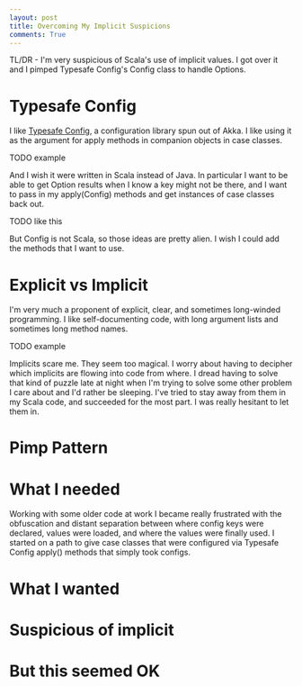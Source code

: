```yaml
---
layout: post
title: Overcoming My Implicit Suspicions
comments: True
---
```


TL/DR - I'm very suspicious of Scala's use of implicit values. I got over it and I pimped Typesafe Config's Config class to handle Options.

# Typesafe Config
 
I like [Typesafe Config](https://github.com/typesafehub/config), a configuration library spun out of Akka. I like using it as the argument for apply methods in companion objects in case classes. 

TODO example

And I wish it were written in Scala instead of Java. In particular I want to be able to get Option results when I know a key might not be there, and I want to pass in my apply(Config) methods and get instances of case classes back out.

TODO like this

But Config is not Scala, so those ideas are pretty alien. I wish I could add the methods that I want to use.

# Explicit vs Implicit

I'm very much a proponent of explicit, clear, and sometimes long-winded programming. I like self-documenting code, with long argument lists and sometimes long method names.

TODO example

Implicits scare me. They seem too magical. I worry about having to decipher which implicits are flowing into code from where. I dread having to solve that kind of puzzle late at night when I'm trying to solve some other problem I care about and I'd rather be sleeping. I've tried to stay away from them in my Scala code, and succeeded for the most part. I was really hesitant to let them in.

# Pimp Pattern




# What I needed

Working with some older code at work I became really frustrated with the obfuscation and distant separation between where config keys were declared, values were loaded, and where the values were finally used. I started on a path to give case classes that were configured via Typesafe Config apply() methods that simply took configs.

# What I wanted
# Suspicious of implicit
# But this seemed OK
